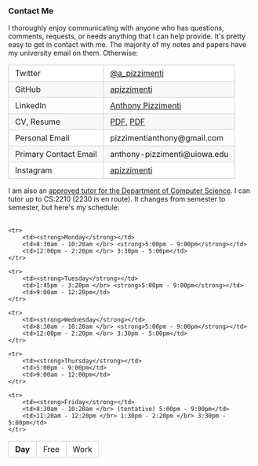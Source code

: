 ### Contact Me

I thoroughly enjoy communicating with anyone who has questions, comments, requests, or needs anything that
I can help provide. It's pretty easy to get in contact with me. The majority of my notes and papers have my university
email on them. Otherwise:

<style>
    table {
  padding: 0; }
  table tr {
    border-top: 1px solid #cccccc;
    background-color: white;
    margin: 0;
    padding: 0; }
    table tr:nth-child(2n) {
      background-color: #f8f8f8; }
    table tr th {
      font-weight: bold;
      border: 1px solid #cccccc;
      text-align: left;
      margin: 0;
      padding: 6px 13px; }
    table tr td {
      border: 1px solid #cccccc;
      text-align: left;
      margin: 0;
      padding: 6px 13px; }
    table tr th :first-child, table tr td :first-child {
      margin-top: 0; }
    table tr th :last-child, table tr td :last-child {
margin-bottom: 0; }
</style>

<table>
    <tr>
        <td>Twitter</td>
        <td><a href=https://twitter.com/a_pizzimenti>@a_pizzimenti</a></td>
    </tr>
    <tr>
        <td>GitHub</td>
        <td><a href=https://github.com/apizzimenti>apizzimenti</a></td>
    </tr>
    <tr>
        <td>LinkedIn</td>
        <td><a href=https://www.linkedin.com/in/anthony-pizzimenti>Anthony Pizzimenti</a></td>
    </tr>
    <tr>
        <td>CV, Resume</td>
        <td><a href=https://www.dropbox.com/s/t40jdqz0sqo7h35/CV.pdf?dl=0>PDF</a>, <a href=https://www.dropbox.com/s/z9pf0tlebfatpsn/Resume.pdf?dl=0>PDF</a></td>
    </tr>
    <tr>
        <td>Personal Email</td>
        <td>pizzimentianthony@gmail.com</td>
    </tr>
    <tr>
        <td>Primary Contact Email</td>
        <td>anthony-pizzimenti@uiowa.edu</td>
    </tr>
    <tr>
        <td>Instagram</td>
        <td><a href=https://www.instagram.com/apizzimenti>apizzimenti</a></td>
    </tr>
<table>

I am also an [approved tutor for the Department of Computer Science](https://cs.uiowa.edu/resources/approved-tutors). I can tutor up to CS:2210 (2230 is en route). It changes from semester to semester, but here's my schedule:

<table>
	<thead>
		<tr>
			<td><strong>Day</strong></td>
			<td>Free</td>
			<td>Work</td>
		</tr>
	</thead>
	
	<tr>
		<td><strong>Monday</strong></td>
		<td>8:30am - 10:20am </br> <strong>5:00pm - 9:00pm</strong></td>
		<td>12:00pm - 2:20pm </br> 3:30pm - 5:00pm</td>
	</tr>
	
	<tr>
		<td><strong>Tuesday</strong></td>
		<td>1:45pm - 3:20pm </br> <strong>5:00pm - 9:00pm</strong></td>
		<td>9:00am - 12:20pm</td>
	</tr>
	
	<tr>
		<td><strong>Wednesday</strong></td>
		<td>8:30am - 10:20am </br> <strong>5:00pm - 9:00pm</strong></td>
		<td>12:00pm - 2:20pm </br> 3:30pm - 5:00pm</td>
	</tr>
	
	<tr>
		<td><strong>Thursday</strong></td>
		<td>5:00pm - 9:00pm</td>
		<td>9:00am - 12:00pm</td>
	</tr>
	
	<tr>
		<td><strong>Friday</strong></td>
		<td>8:30am - 10:20am </br> (tentative) 5:00pm - 9:00pm</td>
		<td>11:20am - 12:20pm </br> 1:30pm - 2:20pm </br> 3:30pm - 5:00pm</td>
	</tr>
</table>
		